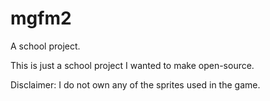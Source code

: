 # mgfm2
A school project.

This is just a school project I wanted to make open-source.

Disclaimer: I do not own any of the sprites used in the game.
